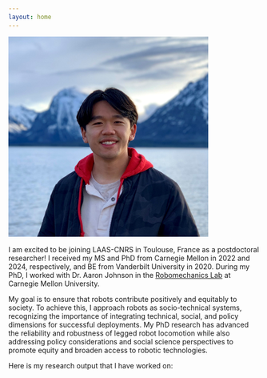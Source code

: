 ```yaml
---
layout: home
---
```


<img src="/assets/img/Picture_of_Head.jpg" alt="Me" width="400" class="center"/>

I am excited to be joining LAAS-CNRS in Toulouse, France as a postdoctoral researcher! I received my MS and PhD from Carnegie Mellon in 2022 and 2024, respectively, and BE from Vanderbilt University in 2020.
During my PhD, I worked with Dr. Aaron Johnson in the [Robomechanics Lab](https://www.cmu.edu/me/robomechanicslab/) at Carnegie Mellon University. 

My goal is to ensure that robots contribute positively and equitably to society. To achieve this, I approach robots as socio-technical systems, recognizing the importance of integrating technical, social, and policy dimensions for successful deployments. My PhD research has advanced the reliability and robustness of legged robot locomotion while also addressing policy considerations and social science perspectives to promote equity and broaden access to robotic technologies.

Here is my research output that I have worked on:
